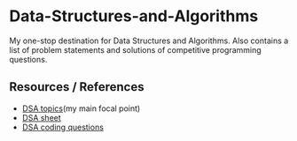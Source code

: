 # Data-Structures-and-Algorithms
My one-stop destination for Data Structures and Algorithms. Also contains a list of problem statements and solutions of competitive programming questions.

## Resources / References
<ul>
  <li><a href="https://github.com/williamfiset/Algorithms">DSA topics</a>(my main focal point)</li>
  <li><a href="https://docs.google.com/spreadsheets/d/11tevcTIBQsIvRKIZLbSzCeN4mCO6wD4O5meyrAIfSXw/edit#gid=136755630">DSA sheet</a></li>
  <li><a href="https://docs.google.com/spreadsheets/d/1vR_q8M_EZ_OfkDPvO1UItFcgSrbiwTCpYq642PofQ30/edit#gid=879753638">DSA coding questions</a></li>
</ul>

